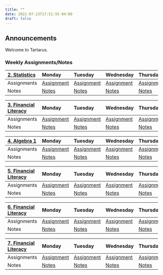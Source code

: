 ```yaml
---
title: ""
date: 2022-07-23T17:51:55-04:00
draft: false
---
```

## Announcements
Welcome to Tartarus. 

### Weekly Assignments/Notes

[2. Statistics](/p2)| Monday | Tuesday | Wednesday | Thursday | Friday
:-       |:-      |:-       |:-         |:-        |:-
Assignments|[Assignment]()|[Assignment]()|[Assignment]()|[Assignment]()|[Assignment]()
Notes|[Notes]()|[Notes]()|[Notes]()|[Notes]()|[Notes]()

[3. Financial Literacy](/p3)| Monday | Tuesday | Wednesday | Thursday | Friday
:-       |:-      |:-       |:-         |:-        |:-
Assignments|[Assignment]()|[Assignment]()|[Assignment]()|[Assignment]()|[Assignment]()
Notes|[Notes]()|[Notes]()|[Notes]()|[Notes]()|[Notes]()

[4. Algebra 1](/p4)| Monday | Tuesday | Wednesday | Thursday | Friday
:-       |:-      |:-       |:-         |:-        |:-
Assignments|[Assignment]()|[Assignment]()|[Assignment]()|[Assignment]()|[Assignment]()
Notes|[Notes]()|[Notes]()|[Notes]()|[Notes]()|[Notes]()

[5. Financial Literacy](/p5)| Monday | Tuesday | Wednesday | Thursday | Friday
:-       |:-      |:-       |:-         |:-        |:-
Assignments|[Assignment]()|[Assignment]()|[Assignment]()|[Assignment]()|[Assignment]()
Notes|[Notes]()|[Notes]()|[Notes]()|[Notes]()|[Notes]()

[6. Financial Literacy](/p6)| Monday | Tuesday | Wednesday | Thursday | Friday
:-       |:-      |:-       |:-         |:-        |:-
Assignments|[Assignment]()|[Assignment]()|[Assignment]()|[Assignment]()|[Assignment]()
Notes|[Notes]()|[Notes]()|[Notes]()|[Notes]()|[Notes]()

[7. Financial Literacy](/p7)| Monday | Tuesday | Wednesday | Thursday | Friday
:-       |:-      |:-       |:-         |:-        |:-
Assignments|[Assignment]()|[Assignment]()|[Assignment]()|[Assignment]()|[Assignment]()
Notes|[Notes]()|[Notes]()|[Notes]()|[Notes]()|[Notes]()

